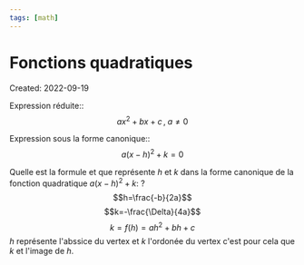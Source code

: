 ```yaml
---
tags: [math] 
---
```

# Fonctions quadratiques
Created: 2022-09-19

Expression réduite::$$ax^2+bx+c\,,\;a\neq0$$
<!--SR:!2023-07-21,196,292-->


<!--SR:!2022-10-08,15,290-->

Expression sous la forme canonique::$$a(x-h)^2+k=0$$
<!--SR:!2023-07-17,193,292-->


<!--SR:!2022-10-04,11,270-->

Quelle est la formule et que représente $h$ et $k$ dans la forme canonique de la fonction quadratique $a(x-h)^2+k$:
?
$$h=\frac{-b}{2a}$$
$$k=-\frac{\Delta}{4a}$$
$$k=f(h)=ah^2+bh+c$$
$h$ représente l'abssice du vertex et $k$ l'ordonée du vertex c'est pour cela que $k$ et l'image de $h$.
<!--SR:!2023-05-23,169,294-->
